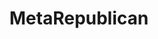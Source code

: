 ---
title: MetaRepublican
crosslinks:
- Republican
- politics
- ShitRConservativeSays
- LateStageCapitalism
- SubredditDrama
- Conservative
- Oppression
- conservative
- dataisbeautiful
- modhelp
- NeutralPolitics
- conservatives
- KasichForPresident
- u_imguralbumbot
- youtubot
- autourbanbot
- ConservativeLounge
- ShitPoliticsSays
- Military
- botwatch
---